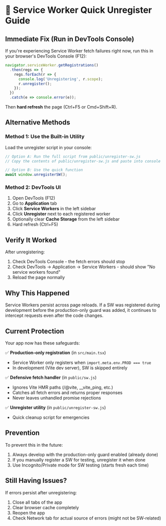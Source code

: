# 🚨 Service Worker Quick Unregister Guide

## Immediate Fix (Run in DevTools Console)

If you're experiencing Service Worker fetch failures right now, run this in your browser's DevTools Console (F12):

```javascript
navigator.serviceWorker.getRegistrations()
  .then(regs => {
    regs.forEach(r => {
      console.log('Unregistering', r.scope);
      r.unregister();
    });
  })
  .catch(e => console.error(e));
```

Then **hard refresh** the page (Ctrl+F5 or Cmd+Shift+R).

## Alternative Methods

### Method 1: Use the Built-in Utility

Load the unregister script in your console:

```javascript
// Option A: Run the full script from public/unregister-sw.js
// Copy the contents of public/unregister-sw.js and paste into console

// Option B: Use the quick function
await window.unregisterSW();
```

### Method 2: DevTools UI

1. Open DevTools (F12)
2. Go to **Application** tab
3. Click **Service Workers** in the left sidebar
4. Click **Unregister** next to each registered worker
5. Optionally clear **Cache Storage** from the left sidebar
6. Hard refresh (Ctrl+F5)

## Verify It Worked

After unregistering:
1. Check DevTools Console - the fetch errors should stop
2. Check DevTools → Application → Service Workers - should show "No service workers found"
3. Reload the page normally

## Why This Happened

Service Workers persist across page reloads. If a SW was registered during development before the production-only guard was added, it continues to intercept requests even after the code changes.

## Current Protection

Your app now has these safeguards:

✅ **Production-only registration** (in `src/main.tsx`)
- Service Worker only registers when `import.meta.env.PROD === true`
- In development (Vite dev server), SW is skipped entirely

✅ **Defensive fetch handler** (in `public/sw.js`)
- Ignores Vite HMR paths (/@vite, __vite_ping, etc.)
- Catches all fetch errors and returns proper responses
- Never leaves unhandled promise rejections

✅ **Unregister utility** (in `public/unregister-sw.js`)
- Quick cleanup script for emergencies

## Prevention

To prevent this in the future:
1. Always develop with the production-only guard enabled (already done)
2. If you manually register a SW for testing, unregister it when done
3. Use Incognito/Private mode for SW testing (starts fresh each time)

## Still Having Issues?

If errors persist after unregistering:
1. Close all tabs of the app
2. Clear browser cache completely
3. Reopen the app
4. Check Network tab for actual source of errors (might not be SW-related)
